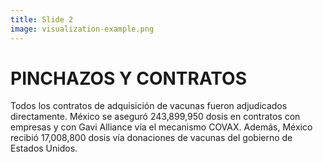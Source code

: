 ```yaml
---
title: Slide 2
image: visualization-example.png
---
```


# PINCHAZOS Y CONTRATOS

Todos los contratos de adquisición de vacunas fueron adjudicados directamente. México se aseguró 243,899,950 dosis en contratos con empresas y con Gavi Alliance vía el mecanismo COVAX. Además, México recibió 17,008,800 dosis vía donaciones de vacunas del gobierno de Estados Unidos. 
